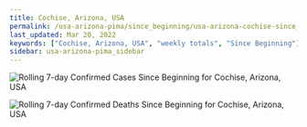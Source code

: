 ```yaml
---
title: Cochise, Arizona, USA
permalink: /usa-arizona-pima/since_beginning/usa-arizona-cochise-since_beginning.html
last_updated: Mar 20, 2022
keywords: ["Cochise, Arizona, USA", "weekly totals", "Since Beginning"]
sidebar: usa-arizona-pima_sidebar
---
```


![Rolling 7-day Confirmed Cases Since Beginning for Cochise, Arizona, USA](/covid_tracker/images/graphs/usa-arizona-cochise-rolling_7_days_confirmed-since_beginning_graph.png)

![Rolling 7-day Confirmed Deaths Since Beginning for Cochise, Arizona, USA](/covid_tracker/images/graphs/usa-arizona-cochise-rolling_7_days_deaths-since_beginning_graph.png)
